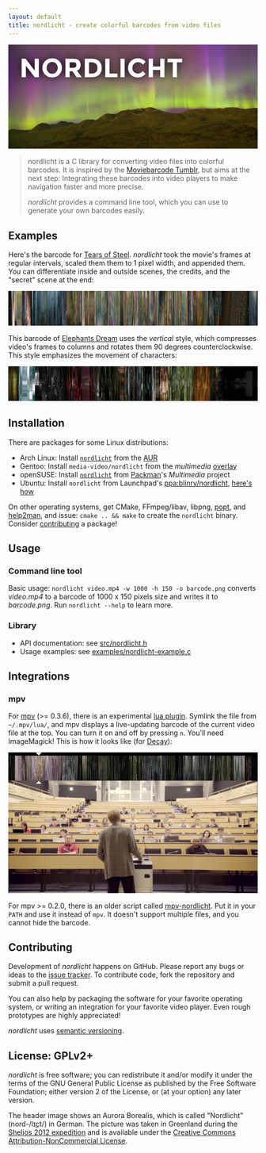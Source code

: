 ```yaml
---
layout: default
title: nordlicht - create colorful barcodes from video files
---
```


![](/images/nordlicht-logo.png)

> nordlicht is a C library for converting video files into colorful barcodes. It is inspired by the [Moviebarcode Tumblr](http://moviebarcode.tumblr.com/), but aims at the next step: Integrating these barcodes into video players to make navigation faster and more precise.
>
> *nordlicht* provides a command line tool, which you can use to generate your own barcodes easily.

## Examples

Here's the barcode for [Tears of Steel](http://tearsofsteel.org/). *nordlicht* took the movie's frames at regular intervals, scaled them them to 1 pixel width, and appended them. You can differentiate inside and outside scenes, the credits, and the "secret" scene at the end:

![](/images/tears-of-steel.png)

This barcode of [Elephants Dream](http://www.elephantsdream.org/) uses the *vertical* style, which compresses video's frames to columns and rotates them 90 degrees counterclockwise. This style emphasizes the movement of characters:

![](/images/elephants-dream-vertical.png)

## Installation

There are packages for some Linux distributions:

- Arch Linux: Install [`nordlicht`](https://aur.archlinux.org/packages/nordlicht/) from the [AUR](https://wiki.archlinux.org/index.php/Arch_User_Repository)
- Gentoo: Install `media-video/nordlicht` from the *multimedia* [overlay](https://www.gentoo.org/proj/en/overlays/userguide.xml)
- openSUSE: Install [`nordlicht`](http://packman.links2linux.de/package/nordlicht) from [Packman](http://en.opensuse.org/Additional_package_repositories#Packman)'s *Multimedia* project
- Ubuntu: Install `nordlicht` from Launchpad's [ppa:blinry/nordlicht](https://launchpad.net/~blinry/+archive/nordlicht), [here's how](https://help.launchpad.net/Packaging/PPA/InstallingSoftware)

On other operating systems, get CMake, FFmpeg/libav, libpng, [popt](http://freecode.com/projects/popt), and [help2man](https://www.gnu.org/software/help2man/), and issue: `cmake .. && make` to create the `nordlicht` binary. Consider [contributing](#contributing) a package!

## Usage

### Command line tool

Basic usage: `nordlicht video.mp4 -w 1000 -h 150 -o barcode.png` converts *video.mp4* to a barcode of 1000 x 150 pixels size and writes it to *barcode.png*. Run `nordlicht --help` to learn more.

### Library

- API documentation: see [src/nordlicht.h](http://github.com/nordlicht/nordlicht/blob/master/src/nordlicht.h)
- Usage examples: see [examples/nordlicht-example.c](http://github.com/nordlicht/nordlicht/blob/master/examples/nordlicht-example.c)

## Integrations

### mpv

For [mpv](http://mpv.io/) (>= 0.3.6), there is an experimental [lua plugin](http://github.com/nordlicht/nordlicht/blob/master/utils/mpv-nordlicht.lua). Symlink the file from `~/.mpv/lua/`, and mpv displays a live-updating barcode of the current video file at the top. You can turn it on and off by pressing `n`. You'll need ImageMagick! This is how it looks like (for [Decay](http://www.decayfilm.com/)):

![](/images/mpv-integration.png)

For mpv >= 0.2.0, there is an older script called [mpv-nordlicht](http://github.com/nordlicht/nordlicht/blob/master/utils/mpv-nordlicht). Put it in your `PATH` and use it instead of `mpv`. It doesn't support multiple files, and you cannot hide the barcode.

## Contributing

Development of *nordlicht* happens on GitHub. Please report any bugs or ideas to the [issue tracker](https://github.com/nordlicht/nordlicht/issues). To contribute code, fork the repository and submit a pull request.

You can also help by packaging the software for your favorite operating system, or writing an integration for your favorite video player. Even rough prototypes are highly appreciated!

*nordlicht* uses [semantic versioning](http://semver.org/).

## License: GPLv2+

*nordlicht* is free software; you can redistribute it and/or modify it under the terms of the GNU General Public License as published by the Free Software Foundation; either version 2 of the License, or (at your option) any later version.

The header image shows an Aurora Borealis, which is called "Nordlicht" (nord-/lɪ[ç](https://en.wikipedia.org/wiki/Voiceless_palatal_fricative)t/) in German. The picture was taken in Greenland during the [Shelios 2012 expedition](http://shelios.com/sh2012) and is available under the [Creative Commons Attribution-NonCommercial License](https://creativecommons.org/licenses/by-nc/2.0/).
